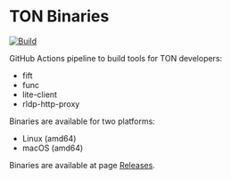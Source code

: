 TON Binaries
============

[![Build](https://github.com/tonkite/ton-binaries/actions/workflows/build.yml/badge.svg)](https://github.com/tonkite/ton-binaries/actions/workflows/build.yml)

GitHub Actions pipeline to build tools for TON developers:

* fift
* func
* lite-client
* rldp-http-proxy

Binaries are available for two platforms:

* Linux (amd64)
* macOS (amd64)

Binaries are available at page [Releases](https://github.com/tonkite/ton-binaries/releases).
